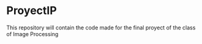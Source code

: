 # ProyectIP
 This repository will contain the code made for the final proyect of the class of Image Processing


